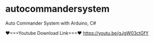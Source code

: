 # autocommandersystem
Auto Commander System with Arduino, C#

❤===Youtube Download Link===❤
https://youtu.be/gJgW03ctGfY
